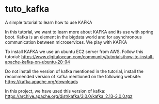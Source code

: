# tuto_kafka
A simple tutorial to learn how to use KAFKA 

In this tutorial, we want to learn more about KAFKA and its use with spring boot. 
Kafka is an element in the bigdata world and for asynchronous communication between microservices. 
We play with KAFKA

To install KAFKA we use an ubuntu EC2 server from AWS. 
Follow this tutorial: https://www.digitalocean.com/community/tutorials/how-to-install-apache-kafka-on-ubuntu-20-04
 
Do not install the version of kafka mentioned in the tutorial, install the recommended version of kafka mentioned on the following website: https://kafka.apache.org/downloads

In this project, we have used this version of kafka: https://archive.apache.org/dist/kafka/3.0.0/kafka_2.13-3.0.0.tgz
